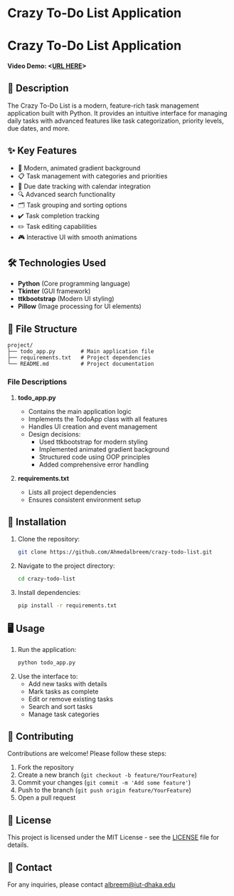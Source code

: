 # Crazy To-Do List Application

# Crazy To-Do List Application
#### Video Demo:  <[URL HERE](https://www.youtube.com/watch?v=j618c_sVzgs)>



## 📝 Description
The Crazy To-Do List is a modern, feature-rich task management application built with Python. It provides an intuitive interface for managing daily tasks with advanced features like task categorization, priority levels, due dates, and more.

## ✨ Key Features
- 🎨 Modern, animated gradient background
- 📋 Task management with categories and priorities
- 📅 Due date tracking with calendar integration
- 🔍 Advanced search functionality
- 🗂️ Task grouping and sorting options
- ✔️ Task completion tracking
- ✏️ Task editing capabilities
- 🎮 Interactive UI with smooth animations

## 🛠️ Technologies Used
- **Python** (Core programming language)
- **Tkinter** (GUI framework)
- **ttkbootstrap** (Modern UI styling)
- **Pillow** (Image processing for UI elements)

## 📂 File Structure
```
project/
├── todo_app.py        # Main application file
├── requirements.txt   # Project dependencies
└── README.md          # Project documentation
```

### File Descriptions
1. **todo_app.py**
   - Contains the main application logic
   - Implements the TodoApp class with all features
   - Handles UI creation and event management
   - Design decisions:
     - Used ttkbootstrap for modern styling
     - Implemented animated gradient background
     - Structured code using OOP principles
     - Added comprehensive error handling

2. **requirements.txt**
   - Lists all project dependencies
   - Ensures consistent environment setup

## 🚀 Installation
1. Clone the repository:
   ```bash
   git clone https://github.com/Ahmedalbreem/crazy-todo-list.git
   ```
2. Navigate to the project directory:
   ```bash
   cd crazy-todo-list
   ```
3. Install dependencies:
   ```bash
   pip install -r requirements.txt
   ```

## 🖥️ Usage
1. Run the application:
   ```bash
   python todo_app.py
   ```
2. Use the interface to:
   - Add new tasks with details
   - Mark tasks as complete
   - Edit or remove existing tasks
   - Search and sort tasks
   - Manage task categories

## 🤝 Contributing
Contributions are welcome! Please follow these steps:
1. Fork the repository
2. Create a new branch (`git checkout -b feature/YourFeature`)
3. Commit your changes (`git commit -m 'Add some feature'`)
4. Push to the branch (`git push origin feature/YourFeature`)
5. Open a pull request

## 📄 License
This project is licensed under the MIT License - see the [LICENSE](LICENSE) file for details.

## 📧 Contact
For any inquiries, please contact [albreem@iut-dhaka.edu](mailto:[albreem@iut-dhaka.edu)
